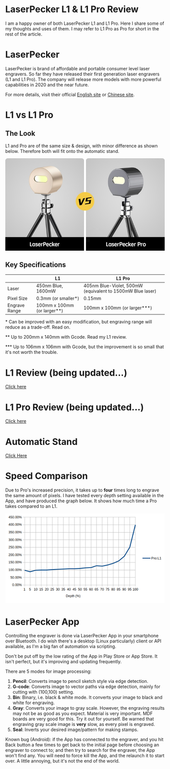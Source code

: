 # LaserPecker L1 & L1 Pro Review
I am a happy owner of both LaserPecker L1 and L1 Pro. Here I share some of my thoughts and uses of them. I may refer to L1 Pro as Pro for short in the rest of the article.


# LaserPecker
LaserPecker is brand of affordable and portable consumer level laser engravers. So far they have released their first generation laser engravers (L1 and L1 Pro). The company will release more models with more powerful capabilities in 2020 and the near future.

For more details, visit their official [English site](https://www.laserpecker.net/) or [Chinese site](http://www.laserpecker.cn/).


# L1 vs L1 Pro

## The Look
L1 and Pro are of the same size & design, with minor difference as shown below. Therefore both will fit onto the automatic stand. 

![](images/L1_vs_Pro.jpg)


## Key Specifications

|  | L1 | L1 Pro |
| ------ | ------ | ------ |
| Laser | 450nm Blue, 1600mW | 405nm Blue-Violet, 500mW (equivalent to 1500mW Blue laser) |
| Pixel Size | 0.3mm (or smaller\*)| 0.15mm |
| Engrave Range|100mm x 100mm (or larger\**)| 100mm x 100mm (or larger\*\*\*)|


\* Can be improved with an easy modification, but engraving range will reduce as a trade-off. Read on.

\*\* Up to 200mm x 140mm with Gcode. Read my L1 review.

\*\*\* Up to 106mm x 106mm with Gcode, but the improvement is so small that it's not worth the trouble.


# L1 Review (being updated...)

[Click here](L1_EN.md)


# L1 Pro Review (being updated...)

[Click here](Pro_EN.md)


# Automatic Stand

[Click Here](Auto_Stand_EN.md)


# Speed Comparison

Due to Pro's increased precision, it takes up to **four** times long to engrave the same amount of pixels. I have tested every depth setting available in the App, and have produced the graph below. It shows how much time a Pro takes compared to an L1.

<img src="images/pro_to_L1.png">


# LaserPecker App

Controlling the engraver is done via LaserPecker App in your smartphone over Bluetooth. I do wish there's a desktop (Linux particularly) client or API available, as I'm a big fan of automation via scripting.

Don't be put off by the low rating of the App in Play Store or App Store. It isn't perfect, but it's improving and updating frequently.

There are 5 modes for image processing:
1) **Pencil**: Converts image to pencil sketch style via edge detection.
2) **G-code**: Converts image to vector paths via edge detection, mainly for cutting with (100,100) setting.
3) **Bin**: Binary, i.e. black & white mode. It converts your image to black and white for engraving.  
4) **Gray**: Converts your image to gray scale. However, the engraving results may not be as good as you expect. Material is very important. MDF boards are very good for this. Try it out for yourself. Be warned that engraving gray scale image is **very** slow, as every pixel is engraved.
5) **Seal**: Inverts your desired image/pattern for making stamps.

Known bug (Android): if the App has connected to the engraver, and you hit Back button a few times to get back to the initial page before choosing an engraver to connect to; and then try to search for the engraver, the App won't find any. You will need to force kill the App, and the relaunch it to start over. A little annoying, but it's not the end of the world.

